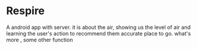 # Respire
A android app with server. it is about the air, showing us the level of air and learning the user's action to recommend them accurate place to go. what's more , some other function
